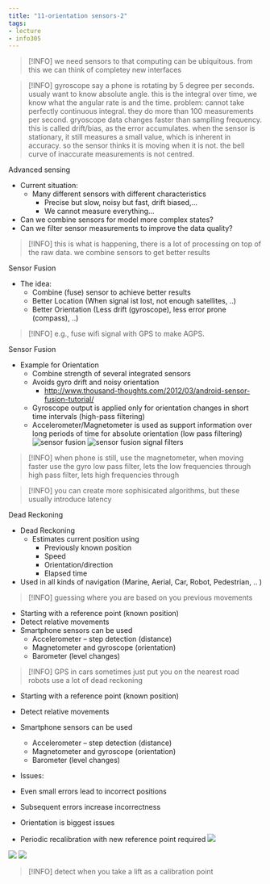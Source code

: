 ```yaml
---
title: "11-orientation sensors-2"
tags: 
- lecture
- info305
---
```


> [!INFO] we need sensors to that computing can be ubiquitous. from this we can think of completey new interfaces

> [!INFO] gyroscope
> say a phone is rotating by 5 degree per seconds. usualy want to know absolute angle.  this is the integral over time, we know what the angular rate is and the time. 
> problem: cannot take perfectly continuous integral. they do more than 100 measurements per second. gryoscope data changes faster than samplling frequency. this is called drift/bias, as the error accumulates. 
> when the sensor is stationary, it still measures a small value, which is inherent in accuracy. so the sensor thinks it is moving when it is not. the bell curve of inaccurate measurements is not centred. 

Advanced sensing
- Current situation: 
	- Many different sensors with different characteristics 
		- Precise but slow, noisy but fast, drift biased,… 
		- We cannot measure everything… 
- Can we combine sensors for model more complex states? 
- Can we filter sensor measurements to improve the data quality?

> [!INFO] this is what is happening, there is a lot of processing on top of the raw data. we combine sensors to get better results

Sensor Fusion
- The idea: 
	- Combine (fuse) sensor to achieve better results 
	- Better Location (When signal ist lost, not enough satellites, ..) 
	- Better Orientation (Less drift (gyroscope), less error prone (compass), ..)

> [!INFO] e.g., fuse wifi signal with GPS to make AGPS. 

Sensor Fusion
- Example for Orientation 
	- Combine strength of several integrated sensors 
	- Avoids gyro drift and noisy orientation 
		- http://www.thousand-thoughts.com/2012/03/android-sensor-fusion-tutorial/ 
	- Gyroscope output is applied only for orientation changes in short time intervals (high-pass filtering) 
	- Accelerometer/Magnetometer is used as support information over long periods of time for absolute orientation (low pass filtering)
![sensor fusion](https://i.imgur.com/vO3rjBd.png)
![sensor fusion signal filters](https://i.imgur.com/oYSFNvi.png)

> [!INFO] when phone is still, use the magnetometer, when moving faster use the gyro
> low pass filter, lets the low frequencies through
> high pass filter, lets high frequencies through

> [!INFO] you can create more sophisicated algorithms, but these usually introduce latency

Dead Reckoning
- Dead Reckoning 
	- Estimates current position using 
		- Previously known position 
		- Speed 
		- Orientation/direction 
		- Elapsed time 	
- Used in all kinds of navigation (Marine, Aerial, Car, Robot, Pedestrian, .. )

> [!INFO] guessing where you are based on you previous movements

- Starting with a reference point (known position) 
- Detect relative movements 
- Smartphone sensors can be used 
	- Accelerometer – step detection (distance) 
	- Magnetometer and gyroscope (orientation) 
	- Barometer (level changes) 

> [!INFO] GPS in cars sometimes just put you on the nearest road
> robots use a lot of dead reckoning


- Starting with a reference point (known position) 
- Detect relative movements 
- Smartphone sensors can be used 
	- Accelerometer – step detection (distance) 
	- Magnetometer and gyroscope (orientation) 
	- Barometer (level changes)

- Issues: 
- Even small errors lead to incorrect positions 
- Subsequent errors increase incorrectness 
- Orientation is biggest issues 
- Periodic recalibration with new reference point required
![](https://i.imgur.com/ZKd8Z4t.png)

![](https://i.imgur.com/7h9nO5Z.png)
![](https://i.imgur.com/xNrcbm7.png)

> [!INFO] detect when you take a lift as a calibration point